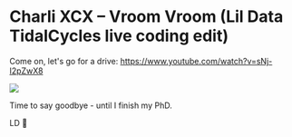 # Charli XCX – Vroom Vroom (Lil Data TidalCycles live coding edit)

Come on, let's go for a drive: https://www.youtube.com/watch?v=sNj-I2pZwX8

[![](https://i1.sndcdn.com/artworks-000555961380-met45n-original.jpg)](https://www.youtube.com/watch?v=sNj-I2pZwX8)

Time to say goodbye - until I finish my PhD.

LD 🖤

